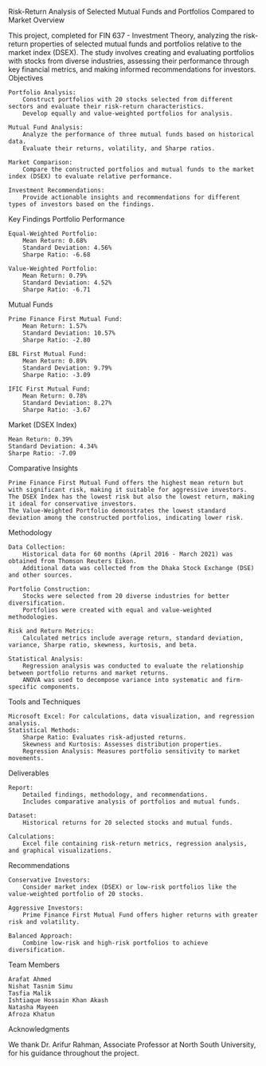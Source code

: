 Risk-Return Analysis of Selected Mutual Funds and Portfolios Compared to Market
Overview

This project, completed for FIN 637 - Investment Theory, analyzing the risk-return properties of selected mutual funds and portfolios relative to the market index (DSEX). The study involves creating and evaluating portfolios with stocks from diverse industries, assessing their performance through key financial metrics, and making informed recommendations for investors.
Objectives

    Portfolio Analysis:
        Construct portfolios with 20 stocks selected from different sectors and evaluate their risk-return characteristics.
        Develop equally and value-weighted portfolios for analysis.

    Mutual Fund Analysis:
        Analyze the performance of three mutual funds based on historical data.
        Evaluate their returns, volatility, and Sharpe ratios.

    Market Comparison:
        Compare the constructed portfolios and mutual funds to the market index (DSEX) to evaluate relative performance.

    Investment Recommendations:
        Provide actionable insights and recommendations for different types of investors based on the findings.

Key Findings
Portfolio Performance

    Equal-Weighted Portfolio:
        Mean Return: 0.68%
        Standard Deviation: 4.56%
        Sharpe Ratio: -6.68

    Value-Weighted Portfolio:
        Mean Return: 0.79%
        Standard Deviation: 4.52%
        Sharpe Ratio: -6.71

Mutual Funds

    Prime Finance First Mutual Fund:
        Mean Return: 1.57%
        Standard Deviation: 10.57%
        Sharpe Ratio: -2.80

    EBL First Mutual Fund:
        Mean Return: 0.89%
        Standard Deviation: 9.79%
        Sharpe Ratio: -3.09

    IFIC First Mutual Fund:
        Mean Return: 0.78%
        Standard Deviation: 8.27%
        Sharpe Ratio: -3.67

Market (DSEX Index)

    Mean Return: 0.39%
    Standard Deviation: 4.34%
    Sharpe Ratio: -7.09

Comparative Insights

    Prime Finance First Mutual Fund offers the highest mean return but with significant risk, making it suitable for aggressive investors.
    The DSEX Index has the lowest risk but also the lowest return, making it ideal for conservative investors.
    The Value-Weighted Portfolio demonstrates the lowest standard deviation among the constructed portfolios, indicating lower risk.

Methodology

    Data Collection:
        Historical data for 60 months (April 2016 - March 2021) was obtained from Thomson Reuters Eikon.
        Additional data was collected from the Dhaka Stock Exchange (DSE) and other sources.

    Portfolio Construction:
        Stocks were selected from 20 diverse industries for better diversification.
        Portfolios were created with equal and value-weighted methodologies.

    Risk and Return Metrics:
        Calculated metrics include average return, standard deviation, variance, Sharpe ratio, skewness, kurtosis, and beta.

    Statistical Analysis:
        Regression analysis was conducted to evaluate the relationship between portfolio returns and market returns.
        ANOVA was used to decompose variance into systematic and firm-specific components.

Tools and Techniques

    Microsoft Excel: For calculations, data visualization, and regression analysis.
    Statistical Methods:
        Sharpe Ratio: Evaluates risk-adjusted returns.
        Skewness and Kurtosis: Assesses distribution properties.
        Regression Analysis: Measures portfolio sensitivity to market movements.

Deliverables

    Report:
        Detailed findings, methodology, and recommendations.
        Includes comparative analysis of portfolios and mutual funds.

    Dataset:
        Historical returns for 20 selected stocks and mutual funds.

    Calculations:
        Excel file containing risk-return metrics, regression analysis, and graphical visualizations.

Recommendations

    Conservative Investors:
        Consider market index (DSEX) or low-risk portfolios like the value-weighted portfolio of 20 stocks.

    Aggressive Investors:
        Prime Finance First Mutual Fund offers higher returns with greater risk and volatility.

    Balanced Approach:
        Combine low-risk and high-risk portfolios to achieve diversification.

Team Members

    Arafat Ahmed
    Nishat Tasnim Simu
    Tasfia Malik
    Ishtiaque Hossain Khan Akash
    Natasha Mayeen
    Afroza Khatun

Acknowledgments

We thank Dr. Arifur Rahman, Associate Professor at North South University, for his guidance throughout the project.
